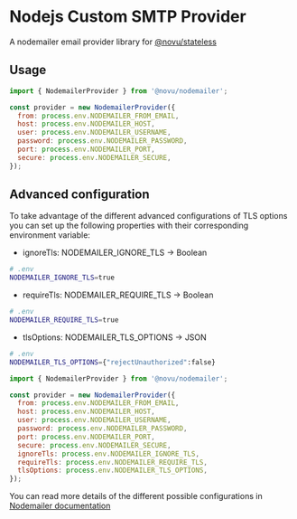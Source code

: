 # Nodejs Custom SMTP Provider

A nodemailer email provider library for [@novu/stateless](https://github.com/novuhq/novu)

## Usage

```javascript
import { NodemailerProvider } from '@novu/nodemailer';

const provider = new NodemailerProvider({
  from: process.env.NODEMAILER_FROM_EMAIL,
  host: process.env.NODEMAILER_HOST,
  user: process.env.NODEMAILER_USERNAME,
  password: process.env.NODEMAILER_PASSWORD,
  port: process.env.NODEMAILER_PORT,
  secure: process.env.NODEMAILER_SECURE,
});
```

## Advanced configuration

To take advantage of the different advanced configurations of TLS options you can set up the following properties with their corresponding environment variable:

- ignoreTls: NODEMAILER_IGNORE_TLS -> Boolean
```sh
# .env
NODEMAILER_IGNORE_TLS=true
```

- requireTls: NODEMAILER_REQUIRE_TLS -> Boolean
```sh
# .env
NODEMAILER_REQUIRE_TLS=true
```

- tlsOptions: NODEMAILER_TLS_OPTIONS -> JSON
```sh
# .env
NODEMAILER_TLS_OPTIONS={"rejectUnauthorized":false}
```

```javascript
import { NodemailerProvider } from '@novu/nodemailer';

const provider = new NodemailerProvider({
  from: process.env.NODEMAILER_FROM_EMAIL,
  host: process.env.NODEMAILER_HOST,
  user: process.env.NODEMAILER_USERNAME,
  password: process.env.NODEMAILER_PASSWORD,
  port: process.env.NODEMAILER_PORT,
  secure: process.env.NODEMAILER_SECURE,
  ignoreTls: process.env.NODEMAILER_IGNORE_TLS,
  requireTls: process.env.NODEMAILER_REQUIRE_TLS,
  tlsOptions: process.env.NODEMAILER_TLS_OPTIONS,
});
```

You can read more details of the different possible configurations in [Nodemailer documentation](https://nodemailer.com/smtp/#tls-options)
